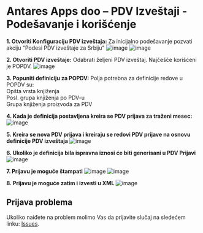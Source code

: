 # Antares Apps doo – PDV Izveštaji - Podešavanje i korišćenje

**1. Otvoriti Konfiguraciju PDV izveštaja:**
Za inicijalno podešavanje pozvati akciju "Podesi PDV izveštaje za Srbiju"
![image](https://github.com/AntaresAppsDoo/Wiki/assets/42636293/a22e1444-2963-4325-ba60-7a44af2f9051)
![image](https://github.com/AntaresAppsDoo/Wiki/assets/42636293/254b4cfb-0ed0-4158-ac44-c6e6512301c8)

**2. Otvoriti PDV izveštaje:**
Odabrati željeni PDV izveštaj. Najčešće korišćeni je POPDV.
![image](https://github.com/AntaresAppsDoo/Wiki/assets/42636293/3569f2a5-b86f-44d7-a584-67d4fd7fae6e)

**3. Popuniti definiciju za POPDV:**
Polja potrebna za definicije redove u POPDV su:  
Opšta vrsta knjiženja  
Posl. grupa knjiženja po PDV-u  
Grupa knjiženja proizvoda za PDV  

**4. Kada je definicija postavljena kreira se PDV prijava za traženi mesec:**
![image](https://github.com/AntaresAppsDoo/Wiki/assets/42636293/a8796226-5df8-4176-93d9-4b0cdb06e12f)

**5. Kreira se nova PDV prijava i kreiraju se redovi PDV prijave na osnovu definicije PDV izveštaja**
![image](https://github.com/AntaresAppsDoo/Wiki/assets/42636293/64536025-f60d-40b2-9a77-8ccf275566bb)

**6. Ukoliko je definicija bila ispravna iznosi će biti generisani u PDV Prijavi**
![image](https://github.com/AntaresAppsDoo/Wiki/assets/42636293/ef9901dd-c2e3-4511-896e-7c2e3c7fb6b2)

**7. Prijavu je moguće štampati**
![image](https://github.com/AntaresAppsDoo/Wiki/assets/42636293/cd8f3037-57db-4a16-a1a4-e62a1a45ebbb)
![image](https://github.com/AntaresAppsDoo/Wiki/assets/42636293/90f93260-9248-430a-b5d8-12123b93d95b)

**8. Prijavu je moguće zatim i izvesti u XML**
![image](https://github.com/AntaresAppsDoo/Wiki/assets/42636293/da8aa225-2254-4074-9df4-a7022e7177c3)

## Prijava problema
Ukoliko naiđete na problem molimo Vas da prijavite slučaj na sledećem linku:
[Issues](https://github.com/AntaresAppsDoo/Wiki/issues).
